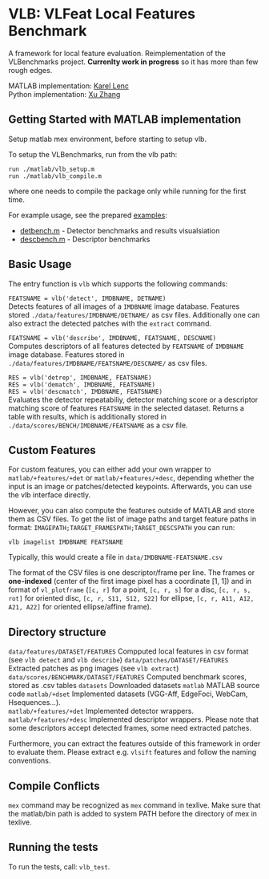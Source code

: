 # VLB: VLFeat Local Features Benchmark

A framework for local feature evaluation.
Reimplementation of the VLBenchmarks project.
**Currenlty work in progress** so it has more than few rough edges.

MATLAB implementation: [Karel Lenc](https://github.com/lenck)   
Python implementation: [Xu Zhang](https://github.com/spongezhang)

## Getting Started with MATLAB implementation
Setup matlab mex environment, before starting to setup vlb.

To setup the VLBenchmarks, run from the vlb path:
```
run ./matlab/vlb_setup.m
run ./matlab/vlb_compile.m
```
where one needs to compile the package only while running for the first time.

For example usage, see the prepared [examples](./examples/):
* [detbench.m](./example/detbench.m) - Detector benchmarks and results visualsiation
* [descbench.m](./example/descbench.m) - Descriptor benchmarks

## Basic Usage
The entry function is `vlb` which supports the following commands:

`FEATSNAME = vlb('detect', IMDBNAME, DETNAME)`  
Detects features of all images of a `IMDBNAME` image database. Features stored
`./data/features/IMDBNAME/DETNAME/` as csv files.
Additionally one can also extract the detected patches with the `extract` command.

`FEATSNAME = vlb('describe', IMDBNAME, FEATSNAME, DESCNAME)`   
Computes descriptors of all features detected by `FEATSNAME` of `IMDBNAME` image database.
Features stored in `./data/features/IMDBNAME/FEATSNAME/DESCNAME/` as csv files.

`RES = vlb('detrep', IMDBNAME, FEATSNAME)`   
`RES = vlb('dematch', IMDBNAME, FEATSNAME)`   
`RES = vlb('descmatch', IMDBNAME, FEATSNAME)`   
Evaluates the detector repeatabiliy, detector matching score or a descriptor matching score of features `FEATSNAME` in the selected dataset. Returns a table with results,
which is additionally stored in `./data/scores/BENCH/IMDBNAME/FEATSNAME` as a csv file.

## Custom Features
For custom features, you can either add your own wrapper to `matlab/+features/+det` or `matlab/+features/+desc`, depending whether the input is an image or patches/detected keypoints. Afterwards, you can use the vlb interface directly.

However, you can also compute the features outside of MATLAB and store them as CSV files. To get the list of image paths and target feature paths in format: `IMAGEPATH;TARGET_FRAMESPATH;TARGET_DESCSPATH` you can run:
```
vlb imagelist IMDBNAME FEATSNAME
```
Typically, this would create a file in `data/IMDBNAME-FEATSNAME.csv`

The format of the CSV files is one descriptor/frame per line. The frames or **one-indexed** (center of the first image pixel has a coordinate [1, 1]) and in format of `vl_plotframe` (`[c, r]` for a point, `[c, r, s]` for a disc, `[c, r, s, rot]` for oriented disc, `[c, r, S11, S12, S22]` for ellipse, `[c, r, A11, A12, A21, A22]` for oriented ellipse/affine frame).

## Directory structure
`data/features/DATASET/FEATURES` Compputed local features in csv format (see `vlb detect` and `vlb describe`)
`data/patches/DATASET/FEATURES` Extracted patches as png images (see `vlb extract`)
`data/scores/BENCHMARK/DATASET/FEATURES` Computed benchmark scores, stored as .csv tables
`datasets` Downloaded datasets
`matlab` MATLAB source code
`matlab/+dset`   Implemented datasets (VGG-Aff, EdgeFoci, WebCam, Hsequences...).  
`matlab/+features/+det` Implemented detector wrappers.  
`matlab/+features/+desc` Implemented descriptor wrappers. Please note that some descriptors accept detected frames, some need extracted patches.

Furthermore, you can extract the features outside of this framework in order to evaluate them. Please extract e.g. `vlsift` features and follow the naming conventions.

## Compile Conflicts
`mex` command may be recognized as `mex` command in texlive. Make sure that the matlab/bin path is added to system PATH before the directory of mex in texlive.

## Running the tests
To run the tests, call:
`vlb_test`.
